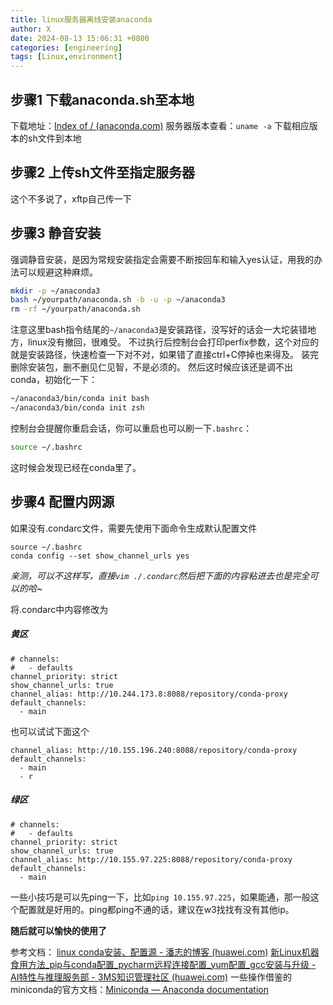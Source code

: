 ```yaml
---
title: linux服务器离线安装anaconda
author: X
date: 2024-08-13 15:06:31 +0800
categories: [engineering]
tags: [Linux,environment]
---
```


## 步骤1 下载anaconda.sh至本地

下载地址：[Index of / (anaconda.com)](https://repo.anaconda.com/archive/)
服务器版本查看：`uname -a`
下载相应版本的sh文件到本地

## 步骤2 上传sh文件至指定服务器

这个不多说了，xftp自己传一下

## 步骤3 静音安装

强调静音安装，是因为常规安装指定会需要不断按回车和输入yes认证，用我的办法可以规避这种麻烦。

```bash
mkdir -p ~/anaconda3
bash ~/yourpath/anaconda.sh -b -u -p ~/anaconda3
rm -rf ~/yourpath/anaconda.sh
```

注意这里bash指令结尾的`~/anaconda3`是安装路径，没写好的话会一大坨装错地方，linux没有撤回，很难受。
不过执行后控制台会打印perfix参数，这个对应的就是安装路径，快速检查一下对不对，如果错了直接ctrl+C停掉也来得及。
装完删除安装包，删不删见仁见智，不是必须的。
然后这时候应该还是调不出conda，初始化一下：

```bash
~/anaconda3/bin/conda init bash
~/anaconda3/bin/conda init zsh
```

控制台会提醒你重启会话，你可以重启也可以刷一下`.bashrc`：

```bash
source ~/.bashrc
```

这时候会发现已经在conda里了。

## 步骤4 配置内网源

如果没有.condarc文件，需要先使用下面命令生成默认配置文件

```
source ~/.bashrc
conda config --set show_channel_urls yes
```

*亲测，可以不这样写，直接`vim ./.condarc`然后把下面的内容粘进去也是完全可以的哈~*

将.condarc中内容修改为

##### 黄区

```
# channels:
#   - defaults
channel_priority: strict
show_channel_urls: true
channel_alias: http://10.244.173.8:8088/repository/conda-proxy
default_channels:
  - main
```

也可以试试下面这个

```
channel_alias: http://10.155.196.240:8088/repository/conda-proxy
default_channels:
  - main
  - r
```

##### 绿区

```
# channels:
#   - defaults
channel_priority: strict
show_channel_urls: true
channel_alias: http://10.155.97.225:8088/repository/conda-proxy
default_channels:
  - main
```

一些小技巧是可以先ping一下，比如`ping 10.155.97.225`，如果能通，那一般这个配置就是好用的。ping都ping不通的话，建议在w3找找有没有其他ip。

**随后就可以愉快的使用了**

参考文档：
[linux conda安装、配置源 - 潘志的博客 (huawei.com)](https://3ms.huawei.com/km/blogs/details/13349249)
[新Linux机器食用方法\_pip与conda配置\_pycharm远程连接配置\_yum配置\_gcc安装与升级 - AI特性与推理服务部 - 3MS知识管理社区 (huawei.com)](https://3ms.huawei.com/km/groups/3773717/blogs/details/15307199)
一些操作借鉴的miniconda的官方文档：[Miniconda — Anaconda documentation](https://docs.anaconda.com/miniconda/)
